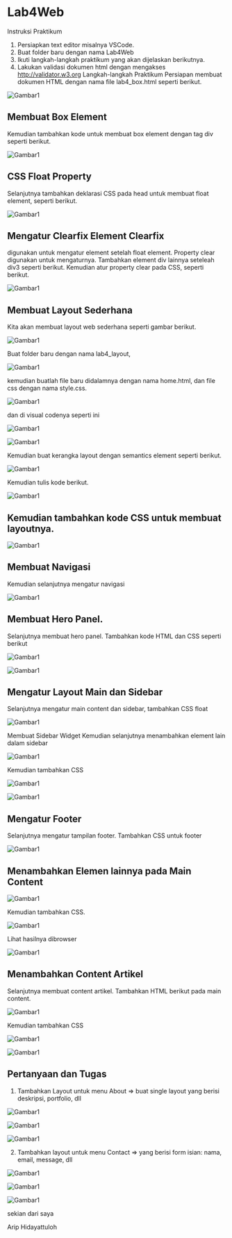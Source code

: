 # Lab4Web
Instruksi Praktikum
1. Persiapkan text editor misalnya VSCode.
2. Buat folder baru dengan nama Lab4Web
3. Ikuti langkah-langkah praktikum yang akan dijelaskan berikutnya.
4. Lakukan validasi dokumen html dengan mengakses http://validator.w3.org
Langkah-langkah Praktikum
Persiapan membuat dokumen HTML dengan nama file lab4_box.html seperti berikut.


![Gambar1](Screenshot/ss1.png) 

## Membuat Box Element
 Kemudian tambahkan kode untuk membuat box element dengan tag div seperti berikut.

![Gambar1](Screenshot/ss2.png) 

## CSS Float Property
 Selanjutnya tambahkan deklarasi CSS pada head untuk membuat float element, seperti berikut.

![Gambar1](Screenshot/ss3.png) 

## Mengatur Clearfix Element Clearfix 
 digunakan untuk mengatur element setelah float element. Property clear digunakan untuk
mengaturnya.
Tambahkan element div lainnya seteleah div3 seperti berikut.
Kemudian atur property clear pada CSS, seperti berikut.

![Gambar1](screenshot/ss4.png) 

## Membuat Layout Sederhana
 Kita akan membuat layout web sederhana seperti gambar berikut.

![Gambar1](screenshot/ss5.png)

Buat folder baru dengan nama lab4_layout,

![Gambar1](screenshot/ss6.png)

kemudian buatlah file baru didalamnya dengan nama
home.html, dan file css dengan nama style.css.

![Gambar1](screenshot/ss7.png)

dan di visual codenya seperti ini

![Gambar1](screenshot/ss8.png)

![Gambar1](screenshot/ss9.png)

Kemudian buat kerangka layout dengan semantics element seperti berikut.

![Gambar1](screenshot/ss10.png)

Kemudian tulis kode berikut.

![Gambar1](screenshot/ss11.png)

## Kemudian tambahkan kode CSS untuk membuat layoutnya.

![Gambar1](screenshot/ss12.png)

## Membuat Navigasi

Kemudian selanjutnya mengatur navigasi

![Gambar1](screenshot/ss13.png)

## Membuat Hero Panel.

Selanjutnya membuat hero panel. Tambahkan kode HTML dan CSS seperti berikut

![Gambar1](screenshot/ss14.png)

![Gambar1](screenshot/ss15.png)

## Mengatur Layout Main dan Sidebar

Selanjutnya mengatur main content dan sidebar, tambahkan CSS float

![Gambar1](screenshot/ss26.png)

Membuat Sidebar Widget
Kemudian selanjutnya menambahkan element lain dalam sidebar

![Gambar1](screenshot/ss16.png)

Kemudian tambahkan CSS

![Gambar1](screenshot/ss17.png)

![Gambar1](screenshot/ss18.png)

## Mengatur Footer

Selanjutnya mengatur tampilan footer. Tambahkan CSS untuk footer


![Gambar1](screenshot/ss19.png)

## Menambahkan Elemen lainnya pada Main Content

![Gambar1](screenshot/ss20.png)

Kemudian tambahkan CSS.

![Gambar1](screenshot/ss21.png)

Lihat hasilnya dibrowser

![Gambar1](screenshot/ss22.png)

## Menambahkan Content Artikel

Selanjutnya membuat content artikel. Tambahkan HTML berikut pada main content.

![Gambar1](screenshot/ss23.png)

Kemudian tambahkan CSS

![Gambar1](screenshot/ss24.png)

![Gambar1](screenshot/ss25.png)

## Pertanyaan dan Tugas

1. Tambahkan Layout untuk menu About
=> buat single layout yang berisi deskripsi, portfolio, dll

![Gambar1](screenshot/ss1.1.png)


![Gambar1](screenshot/ss1.2.png)


![Gambar1](screenshot/ss1.3.png)


2. Tambahkan layout untuk menu Contact
=> yang berisi form isian: nama, email, message, dll


![Gambar1](screenshot/ss2.1.png)


![Gambar1](screenshot/ss2.2.png)


![Gambar1](screenshot/ss2.3.png)


sekian dari saya 

Arip Hidayattuloh